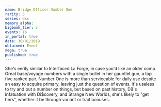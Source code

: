 ```yaml
---
name: Bridge Officer Number One
rarity: 5
series: dsc
memory_alpha:
bigbook_tier: 3
events: 16
in_portal: true
date: 30/01/2019
obtained: Event
mega: true
published: true
---
```


She's eerily similar to Interfaced La Forge, in case you'd like an older comp. Great base/voyage numbers with a single bullet in her gauntlet gun; a top five ranked pair. Number One is more than serviceable for daily use despite an easy to acquire primary, leaving just the question of events. It's useless to try and put a number on things, but based on past history, DB's infatuation with Di$covery, and Strange New Worlds, she's likely to "get hers", whether it be through variant or trait bonuses.
